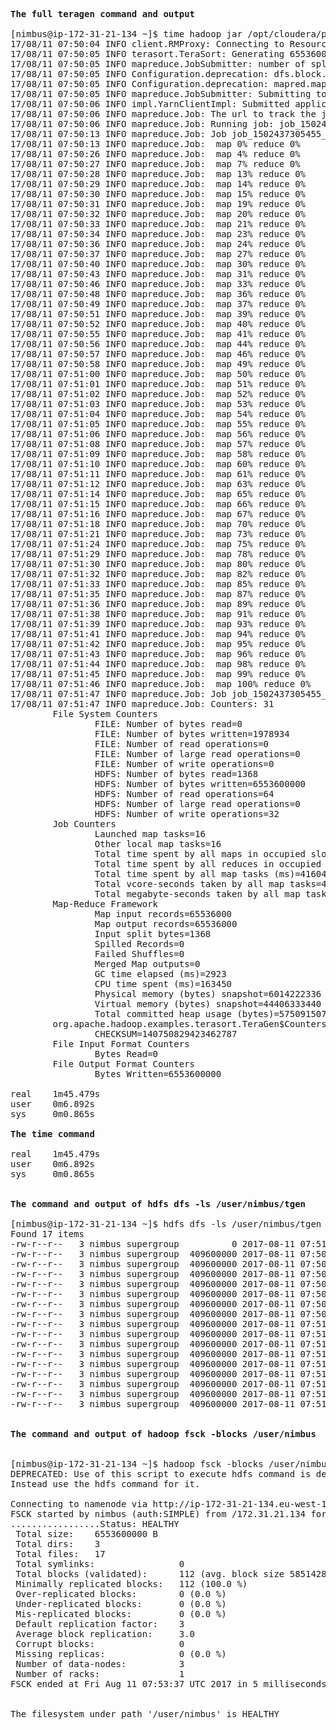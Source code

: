 <pre>

<b>The full teragen command and output</b>

[nimbus@ip-172-31-21-134 ~]$ time hadoop jar /opt/cloudera/parcels/CDH/lib/hadoop-mapreduce/hadoop-mapreduce-examples.jar teragen -D dfs.block.size=67108864 -D mapred.map.tasks=16 -D mapreduce.map.java.opts.max.heap=768M 65536000 /user/nimbus/tgen
17/08/11 07:50:04 INFO client.RMProxy: Connecting to ResourceManager at ip-172-31-21-134.eu-west-1.compute.internal/172.31.21.134:8032
17/08/11 07:50:05 INFO terasort.TeraSort: Generating 65536000 using 16
17/08/11 07:50:05 INFO mapreduce.JobSubmitter: number of splits:16
17/08/11 07:50:05 INFO Configuration.deprecation: dfs.block.size is deprecated. Instead, use dfs.blocksize
17/08/11 07:50:05 INFO Configuration.deprecation: mapred.map.tasks is deprecated. Instead, use mapreduce.job.maps
17/08/11 07:50:05 INFO mapreduce.JobSubmitter: Submitting tokens for job: job_1502437305455_0001
17/08/11 07:50:06 INFO impl.YarnClientImpl: Submitted application application_1502437305455_0001
17/08/11 07:50:06 INFO mapreduce.Job: The url to track the job: http://ip-172-31-21-134.eu-west-1.compute.internal:8088/proxy/application_1502437305455_0001/
17/08/11 07:50:06 INFO mapreduce.Job: Running job: job_1502437305455_0001
17/08/11 07:50:13 INFO mapreduce.Job: Job job_1502437305455_0001 running in uber mode : false
17/08/11 07:50:13 INFO mapreduce.Job:  map 0% reduce 0%
17/08/11 07:50:26 INFO mapreduce.Job:  map 4% reduce 0%
17/08/11 07:50:27 INFO mapreduce.Job:  map 7% reduce 0%
17/08/11 07:50:28 INFO mapreduce.Job:  map 13% reduce 0%
17/08/11 07:50:29 INFO mapreduce.Job:  map 14% reduce 0%
17/08/11 07:50:30 INFO mapreduce.Job:  map 15% reduce 0%
17/08/11 07:50:31 INFO mapreduce.Job:  map 19% reduce 0%
17/08/11 07:50:32 INFO mapreduce.Job:  map 20% reduce 0%
17/08/11 07:50:33 INFO mapreduce.Job:  map 21% reduce 0%
17/08/11 07:50:34 INFO mapreduce.Job:  map 23% reduce 0%
17/08/11 07:50:36 INFO mapreduce.Job:  map 24% reduce 0%
17/08/11 07:50:37 INFO mapreduce.Job:  map 27% reduce 0%
17/08/11 07:50:40 INFO mapreduce.Job:  map 30% reduce 0%
17/08/11 07:50:43 INFO mapreduce.Job:  map 31% reduce 0%
17/08/11 07:50:46 INFO mapreduce.Job:  map 33% reduce 0%
17/08/11 07:50:48 INFO mapreduce.Job:  map 36% reduce 0%
17/08/11 07:50:49 INFO mapreduce.Job:  map 37% reduce 0%
17/08/11 07:50:51 INFO mapreduce.Job:  map 39% reduce 0%
17/08/11 07:50:52 INFO mapreduce.Job:  map 40% reduce 0%
17/08/11 07:50:55 INFO mapreduce.Job:  map 41% reduce 0%
17/08/11 07:50:56 INFO mapreduce.Job:  map 44% reduce 0%
17/08/11 07:50:57 INFO mapreduce.Job:  map 46% reduce 0%
17/08/11 07:50:58 INFO mapreduce.Job:  map 49% reduce 0%
17/08/11 07:51:00 INFO mapreduce.Job:  map 50% reduce 0%
17/08/11 07:51:01 INFO mapreduce.Job:  map 51% reduce 0%
17/08/11 07:51:02 INFO mapreduce.Job:  map 52% reduce 0%
17/08/11 07:51:03 INFO mapreduce.Job:  map 53% reduce 0%
17/08/11 07:51:04 INFO mapreduce.Job:  map 54% reduce 0%
17/08/11 07:51:05 INFO mapreduce.Job:  map 55% reduce 0%
17/08/11 07:51:06 INFO mapreduce.Job:  map 56% reduce 0%
17/08/11 07:51:08 INFO mapreduce.Job:  map 57% reduce 0%
17/08/11 07:51:09 INFO mapreduce.Job:  map 58% reduce 0%
17/08/11 07:51:10 INFO mapreduce.Job:  map 60% reduce 0%
17/08/11 07:51:11 INFO mapreduce.Job:  map 61% reduce 0%
17/08/11 07:51:12 INFO mapreduce.Job:  map 63% reduce 0%
17/08/11 07:51:14 INFO mapreduce.Job:  map 65% reduce 0%
17/08/11 07:51:15 INFO mapreduce.Job:  map 66% reduce 0%
17/08/11 07:51:16 INFO mapreduce.Job:  map 67% reduce 0%
17/08/11 07:51:18 INFO mapreduce.Job:  map 70% reduce 0%
17/08/11 07:51:21 INFO mapreduce.Job:  map 73% reduce 0%
17/08/11 07:51:24 INFO mapreduce.Job:  map 75% reduce 0%
17/08/11 07:51:29 INFO mapreduce.Job:  map 78% reduce 0%
17/08/11 07:51:30 INFO mapreduce.Job:  map 80% reduce 0%
17/08/11 07:51:32 INFO mapreduce.Job:  map 82% reduce 0%
17/08/11 07:51:33 INFO mapreduce.Job:  map 85% reduce 0%
17/08/11 07:51:35 INFO mapreduce.Job:  map 87% reduce 0%
17/08/11 07:51:36 INFO mapreduce.Job:  map 89% reduce 0%
17/08/11 07:51:38 INFO mapreduce.Job:  map 91% reduce 0%
17/08/11 07:51:39 INFO mapreduce.Job:  map 93% reduce 0%
17/08/11 07:51:41 INFO mapreduce.Job:  map 94% reduce 0%
17/08/11 07:51:42 INFO mapreduce.Job:  map 95% reduce 0%
17/08/11 07:51:43 INFO mapreduce.Job:  map 96% reduce 0%
17/08/11 07:51:44 INFO mapreduce.Job:  map 98% reduce 0%
17/08/11 07:51:45 INFO mapreduce.Job:  map 99% reduce 0%
17/08/11 07:51:46 INFO mapreduce.Job:  map 100% reduce 0%
17/08/11 07:51:47 INFO mapreduce.Job: Job job_1502437305455_0001 completed successfully
17/08/11 07:51:47 INFO mapreduce.Job: Counters: 31
        File System Counters
                FILE: Number of bytes read=0
                FILE: Number of bytes written=1978934
                FILE: Number of read operations=0
                FILE: Number of large read operations=0
                FILE: Number of write operations=0
                HDFS: Number of bytes read=1368
                HDFS: Number of bytes written=6553600000
                HDFS: Number of read operations=64
                HDFS: Number of large read operations=0
                HDFS: Number of write operations=32
        Job Counters
                Launched map tasks=16
                Other local map tasks=16
                Total time spent by all maps in occupied slots (ms)=416044
                Total time spent by all reduces in occupied slots (ms)=0
                Total time spent by all map tasks (ms)=416044
                Total vcore-seconds taken by all map tasks=416044
                Total megabyte-seconds taken by all map tasks=426029056
        Map-Reduce Framework
                Map input records=65536000
                Map output records=65536000
                Input split bytes=1368
                Spilled Records=0
                Failed Shuffles=0
                Merged Map outputs=0
                GC time elapsed (ms)=2923
                CPU time spent (ms)=163450
                Physical memory (bytes) snapshot=6014222336
                Virtual memory (bytes) snapshot=44406333440
                Total committed heap usage (bytes)=5750915072
        org.apache.hadoop.examples.terasort.TeraGen$Counters
                CHECKSUM=140750829423462787
        File Input Format Counters
                Bytes Read=0
        File Output Format Counters
                Bytes Written=6553600000

real    1m45.479s
user    0m6.892s
sys     0m0.865s

<b>The time command </b>

real    1m45.479s
user    0m6.892s
sys     0m0.865s


<b>The command and output of hdfs dfs -ls /user/nimbus/tgen</b>

[nimbus@ip-172-31-21-134 ~]$ hdfs dfs -ls /user/nimbus/tgen
Found 17 items
-rw-r--r--   3 nimbus supergroup          0 2017-08-11 07:51 /user/nimbus/tgen/_SUCCESS
-rw-r--r--   3 nimbus supergroup  409600000 2017-08-11 07:50 /user/nimbus/tgen/part-m-00000
-rw-r--r--   3 nimbus supergroup  409600000 2017-08-11 07:50 /user/nimbus/tgen/part-m-00001
-rw-r--r--   3 nimbus supergroup  409600000 2017-08-11 07:50 /user/nimbus/tgen/part-m-00002
-rw-r--r--   3 nimbus supergroup  409600000 2017-08-11 07:50 /user/nimbus/tgen/part-m-00003
-rw-r--r--   3 nimbus supergroup  409600000 2017-08-11 07:50 /user/nimbus/tgen/part-m-00004
-rw-r--r--   3 nimbus supergroup  409600000 2017-08-11 07:50 /user/nimbus/tgen/part-m-00005
-rw-r--r--   3 nimbus supergroup  409600000 2017-08-11 07:50 /user/nimbus/tgen/part-m-00006
-rw-r--r--   3 nimbus supergroup  409600000 2017-08-11 07:51 /user/nimbus/tgen/part-m-00007
-rw-r--r--   3 nimbus supergroup  409600000 2017-08-11 07:51 /user/nimbus/tgen/part-m-00008
-rw-r--r--   3 nimbus supergroup  409600000 2017-08-11 07:51 /user/nimbus/tgen/part-m-00009
-rw-r--r--   3 nimbus supergroup  409600000 2017-08-11 07:51 /user/nimbus/tgen/part-m-00010
-rw-r--r--   3 nimbus supergroup  409600000 2017-08-11 07:51 /user/nimbus/tgen/part-m-00011
-rw-r--r--   3 nimbus supergroup  409600000 2017-08-11 07:51 /user/nimbus/tgen/part-m-00012
-rw-r--r--   3 nimbus supergroup  409600000 2017-08-11 07:51 /user/nimbus/tgen/part-m-00013
-rw-r--r--   3 nimbus supergroup  409600000 2017-08-11 07:51 /user/nimbus/tgen/part-m-00014
-rw-r--r--   3 nimbus supergroup  409600000 2017-08-11 07:51 /user/nimbus/tgen/part-m-00015


<b>The command and output of hadoop fsck -blocks /user/nimbus</b>


[nimbus@ip-172-31-21-134 ~]$ hadoop fsck -blocks /user/nimbus
DEPRECATED: Use of this script to execute hdfs command is deprecated.
Instead use the hdfs command for it.

Connecting to namenode via http://ip-172-31-21-134.eu-west-1.compute.internal:50070
FSCK started by nimbus (auth:SIMPLE) from /172.31.21.134 for path /user/nimbus at Fri Aug 11 07:53:37 UTC 2017
.................Status: HEALTHY
 Total size:    6553600000 B
 Total dirs:    3
 Total files:   17
 Total symlinks:                0
 Total blocks (validated):      112 (avg. block size 58514285 B)
 Minimally replicated blocks:   112 (100.0 %)
 Over-replicated blocks:        0 (0.0 %)
 Under-replicated blocks:       0 (0.0 %)
 Mis-replicated blocks:         0 (0.0 %)
 Default replication factor:    3
 Average block replication:     3.0
 Corrupt blocks:                0
 Missing replicas:              0 (0.0 %)
 Number of data-nodes:          3
 Number of racks:               1
FSCK ended at Fri Aug 11 07:53:37 UTC 2017 in 5 milliseconds


The filesystem under path '/user/nimbus' is HEALTHY


</pre>

